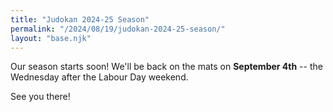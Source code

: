 ```yaml
---
title: "Judokan 2024-25 Season"
permalink: "/2024/08/19/judokan-2024-25-season/"
layout: "base.njk"
---
```


Our season starts soon! We'll be back on the mats on **September 4th** -- the Wednesday after the Labour Day weekend.

See you there!

